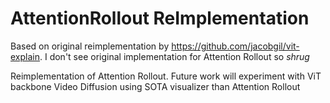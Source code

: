 # AttentionRollout ReImplementation
Based on original reimplementation by https://github.com/jacobgil/vit-explain. I don't see original implementation for Attention Rollout so *shrug*

Reimplementation of Attention Rollout. Future work will experiment with ViT backbone Video Diffusion using SOTA visualizer than Attention Rollout
